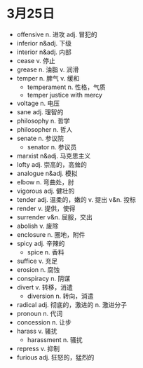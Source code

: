 # 3月25日

- offensive n. 进攻 adj. 冒犯的
- inferior n&adj. 下级
- interior n&adj. 内部
- cease v. 停止
- grease n. 油脂 v. 润滑
- temper n. 脾气 v. 缓和
  - temperament n. 性格，气质
  - temper justice with mercy
- voltage n. 电压
- sane adj. 理智的
- philosophy n. 哲学
- philosopher n. 哲人
- senate n. 参议院
  - senator n. 参议员
- marxist n&adj. 马克思主义
- lofty adj. 崇高的，高耸的
- analogue n&adj. 模拟
- elbow n. 弯曲处，肘
- vigorous adj. 健壮的
- tender adj. 温柔的，嫩的 v. 提出 v&n. 投标
- render v. 提供，使得
- surrender v&n. 屈服，交出
- abolish v. 废除
- enclosure n. 圈地，附件
- spicy adj. 辛辣的
  - spice n. 香料
- suffice v. 充足
- erosion n. 腐蚀
- conspiracy n. 阴谋
- divert v. 转移，消遣
  - diversion n. 转向，消遣
- radical adj. 彻底的，激进的 n. 激进分子
- pronoun n. 代词
- concession n. 让步
- harass v. 骚扰
  - harassment n. 骚扰
- repress v. 抑制
- furious adj. 狂怒的，猛烈的
